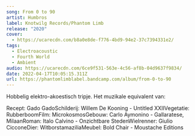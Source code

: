 ```yaml
---
song: From 0 to 90
artist: Humbros
label: Knotwilg Records/Phantom Limb
release: "2020"
cover:
  - https://ucarecdn.com/b8a0e8de-f776-4bd9-94e2-37c7394331e2/
tags:
  - Electroacoustic
  - Fourth World
  - Ambient
audio: https://ucarecdn.com/6ce9f531-563e-4c56-af8b-04d9637f9834/
date: 2022-04-17T10:05:15.311Z
url: https://phantomlimblabel.bandcamp.com/album/from-0-to-90
---
```

Hobbelig elektro-akoestisch tripje. Het muzikale equivalent van:

Recept: Gado GadoSchilderij: Willem De Kooning - Untitled XXIIVegetatie: RubberboomFilm: MicrokosmosGebouw: Carlo Aymonino - Gallaratese, MilaanRoman: Italo Calvino - Onzichtbare StedenWielrenner: Giulio CicconeDier: WitborstamaziliaMeubel: Bold Chair - Moustache Editions